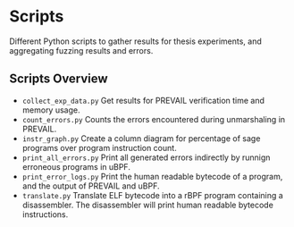 # Scripts

Different Python scripts to gather results for thesis experiments, and aggregating fuzzing results and errors.

## Scripts Overview

- `collect_exp_data.py` Get results for PREVAIL verification time and memory usage.
- `count_errors.py` Counts the errors encountered during unmarshaling in PREVAIL.
- `instr_graph.py` Create a column diagram for percentage of sage programs over program instruction count.
- `print_all_errors.py` Print all generated errors indirectly by runnign erroneous programs in uBPF.
- `print_error_logs.py` Print the human readable bytecode of a program, and the output of PREVAIL and uBPF. 
- `translate.py` Translate ELF bytecode into a rBPF program containing a disassembler. The disassembler will print human readable bytecode instructions.
